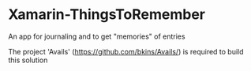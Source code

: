 # Xamarin-ThingsToRemember
An app for journaling and to get "memories" of entries

The project 'Avails' (https://github.com/bkins/Avails/) is required to build this solution
